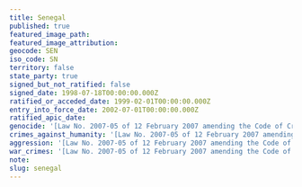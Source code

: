 ```yaml
---
title: Senegal
published: true
featured_image_path:
featured_image_attribution:
geocode: SEN
iso_code: SN
territory: false
state_party: true
signed_but_not_ratified: false
signed_date: 1998-07-18T00:00:00.000Z
ratified_or_acceded_date: 1999-02-01T00:00:00.000Z
entry_into_force_date: 2002-07-01T00:00:00.000Z
ratified_apic_date:
genocide: '[Law No. 2007-05 of 12 February 2007 amending the Code of Criminal Procedure on the implementation of the Treaty of Rome establishing the International Criminal Court, Article ](https://iccdb.hrlc.net/data/doc/501/)'
crimes_against_humanity: '[Law No. 2007-05 of 12 February 2007 amending the Code of Criminal Procedure on the implementation of the Treaty of Rome establishing the International Criminal Court, Article ](https://iccdb.hrlc.net/data/doc/501/)'
aggression: '[Law No. 2007-05 of 12 February 2007 amending the Code of Criminal Procedure on the implementation of the Treaty of Rome establishing the International Criminal Court, Article ](https://iccdb.hrlc.net/data/doc/501/)'
war_crimes: '[Law No. 2007-05 of 12 February 2007 amending the Code of Criminal Procedure on the implementation of the Treaty of Rome establishing the International Criminal Court, Article ](https://iccdb.hrlc.net/data/doc/501/)'
note:
slug: senegal
---
```



